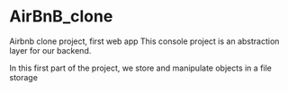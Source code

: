 # AirBnB_clone
Airbnb clone project, first web app
This console project is an abstraction layer for our backend.

In this first part of the project, we store and manipulate objects in a file storage
